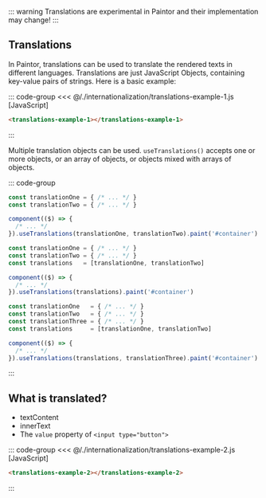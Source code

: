 <script> import '/./internationalization/translations.js' </script>

::: warning
Translations are experimental in Paintor and their implementation may change!
:::

## Translations

In Paintor, translations can be used to translate the rendered texts in different languages.
Translations are just JavaScript Objects, containing key-value pairs of strings. Here is a basic
example:

::: code-group
<<< @/./internationalization/translations-example-1.js [JavaScript]
```html [HTML]
<translations-example-1></translations-example-1>
```
:::

<div class="example">
  <p></p>
  <translations-example-1></translations-example-1>
  <p></p>
</div>

Multiple translation objects can be used. `useTranslations()` accepts one or more objects,
or an array of objects, or objects mixed with arrays of objects.

::: code-group

```js [Multiple objects]
const translationOne = { /* ... */ }
const translationTwo = { /* ... */ }

component(($) => {
  /* ... */
}).useTranslations(translationOne, translationTwo).paint('#container')
```

```js [Array of objects]
const translationOne = { /* ... */ }
const translationTwo = { /* ... */ }
const translations   = [translationOne, translationTwo]

component(($) => {
  /* ... */
}).useTranslations(translations).paint('#container')
```

```js [Mixed]
const translationOne   = { /* ... */ }
const translationTwo   = { /* ... */ }
const translationThree = { /* ... */ }
const translations     = [translationOne, translationTwo]

component(($) => {
  /* ... */
}).useTranslations(translations, translationThree).paint('#container')
```
:::

## What is translated?

- textContent
- innerText
- The `value` property of `<input type="button">`

::: code-group
<<< @/./internationalization/translations-example-2.js [JavaScript]
```html [HTML]
<translations-example-2></translations-example-2>
```
:::

<div class="example">
  <p></p>
  <translations-example-2></translations-example-2>
  <p></p>
</div>
